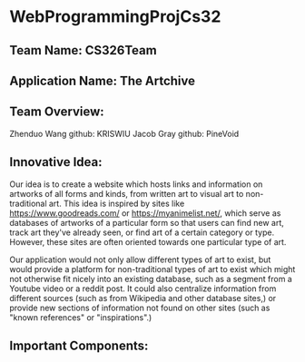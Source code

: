 # WebProgrammingProjCs32
## Team Name: CS326Team

## Application Name: The Artchive

## Team Overview: 
Zhenduo Wang         github: KRISWIU
Jacob Gray           github: PineVoid

## Innovative Idea: 
Our idea is to create a website which hosts links and information on artworks of all forms and kinds, from written art to visual art to non-traditional art. This idea is inspired by sites like https://www.goodreads.com/ or https://myanimelist.net/, which serve as databases of artworks of a particular form so that users can find new art, track art they've already seen, or find art of a certain category or type. However, these sites are often oriented towards one particular type of art.

Our application would not only allow different types of art to exist, but would provide a platform for non-traditional types of art to exist which might not otherwise fit nicely into an existing database, such as a segment from a Youtube video or a reddit post. It could also centralize information from different sources (such as from Wikipedia and other database sites,) or provide new sections of information not found on other sites (such as "known references" or "inspirations".)
 

## Important Components: 
